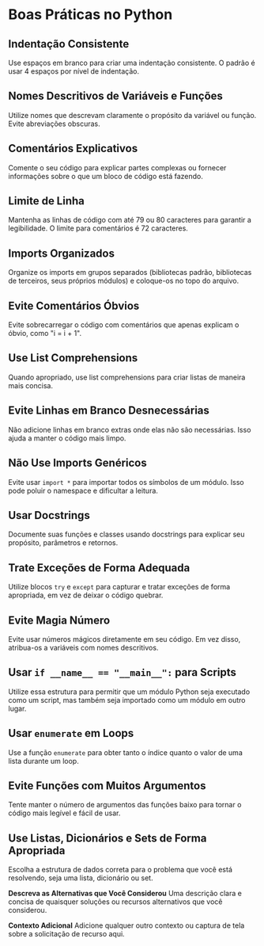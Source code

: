 # Boas Práticas no Python

## Indentação Consistente
Use espaços em branco para criar uma indentação consistente. O padrão é usar 4 espaços por nível de indentação.

## Nomes Descritivos de Variáveis e Funções
Utilize nomes que descrevam claramente o propósito da variável ou função. Evite abreviações obscuras.

## Comentários Explicativos
Comente o seu código para explicar partes complexas ou fornecer informações sobre o que um bloco de código está fazendo.

## Limite de Linha
Mantenha as linhas de código com até 79 ou 80 caracteres para garantir a legibilidade. O limite para comentários é 72 caracteres.

## Imports Organizados
Organize os imports em grupos separados (bibliotecas padrão, bibliotecas de terceiros, seus próprios módulos) e coloque-os no topo do arquivo.

## Evite Comentários Óbvios
Evite sobrecarregar o código com comentários que apenas explicam o óbvio, como "i = i + 1".

## Use List Comprehensions
Quando apropriado, use list comprehensions para criar listas de maneira mais concisa.

## Evite Linhas em Branco Desnecessárias
Não adicione linhas em branco extras onde elas não são necessárias. Isso ajuda a manter o código mais limpo.

## Não Use Imports Genéricos
Evite usar `import *` para importar todos os símbolos de um módulo. Isso pode poluir o namespace e dificultar a leitura.

## Usar Docstrings
Documente suas funções e classes usando docstrings para explicar seu propósito, parâmetros e retornos.

## Trate Exceções de Forma Adequada
Utilize blocos `try` e `except` para capturar e tratar exceções de forma apropriada, em vez de deixar o código quebrar.

## Evite Magia Número
Evite usar números mágicos diretamente em seu código. Em vez disso, atribua-os a variáveis com nomes descritivos.

## Usar `if __name__ == "__main__":` para Scripts
Utilize essa estrutura para permitir que um módulo Python seja executado como um script, mas também seja importado como um módulo em outro lugar.

## Usar `enumerate` em Loops
Use a função `enumerate` para obter tanto o índice quanto o valor de uma lista durante um loop.

## Evite Funções com Muitos Argumentos
Tente manter o número de argumentos das funções baixo para tornar o código mais legível e fácil de usar.

## Use Listas, Dicionários e Sets de Forma Apropriada
Escolha a estrutura de dados correta para o problema que você está resolvendo, seja uma lista, dicionário ou set.

**Descreva as Alternativas que Você Considerou**
Uma descrição clara e concisa de quaisquer soluções ou recursos alternativos que você considerou.

**Contexto Adicional**
Adicione qualquer outro contexto ou captura de tela sobre a solicitação de recurso aqui.
